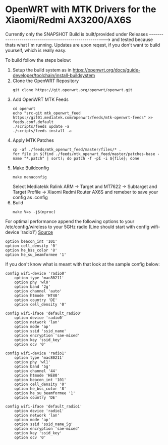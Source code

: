 # OpenWRT with MTK Drivers for the Xiaomi/Redmi AX3200/AX6S

Currently only the SNAPSHOT Build is built/provided under Releases --------------------------------------------------------> 
and tested because thats what I'm running.
Updates are upon reqest, if you don't want to build yourself, which is really easy.

To build follow the steps below:
1) Setup the build system as in https://openwrt.org/docs/guide-developer/toolchain/install-buildsystem
2) Clone the OpenWRT Repository
   ```
   git clone https://git.openwrt.org/openwrt/openwrt.git
   ```
3) Add OpenWRT MTK Feeds
   ```
   cd openwrt
   echo "src-git mtk_openwrt_feed https://git01.mediatek.com/openwrt/feeds/mtk-openwrt-feeds" >> feeds.conf.default
   ./scripts/feeds update -a
   ./scripts/feeds install -a
   ```
4) Apply MTK Patches
   ```
   cp -af ./feeds/mtk_openwrt_feed/master/files/* .
   for file in $(find ./feeds/mtk_openwrt_feed/master/patches-base -name "*.patch" | sort); do patch -f -p1 -i ${file}; done
   ```
5) Make Buildconfig
   ```
   make menuconfig
   ```
   Select Mediatekk Ralink ARM -> Target and MT7622 -> Subtarget and Target Profile -> Xiaomi Redmi Router AX6S and remeber to save your config as .config
6) Build
   ```
   make V=s -j$(nproc)
   ```
For optimal performance append the following options to your /etc/config/wireless to your 5GHz radio (Line should start with config wifi-device 'radio1') [Source](https://forum.openwrt.org/t/solved-802-11ax-worse-than-802-11ac-with-mt76-driver/126466/111)
```
option beacon_int '101'
option cell_density '0'
option he_bss_color '8'
option he_su_beamformee '1'
```
If you don't know what is meant with that look at the sample config below:
```
config wifi-device 'radio0'
	option type 'mac80211'
	option phy 'wl0'
	option band '2g'
	option channel 'auto'
	option htmode 'HT40'
	option country 'DE'
	option cell_density '0'

config wifi-iface 'default_radio0'
	option device 'radio0'
	option network 'lan'
	option mode 'ap'
	option ssid 'ssid_name'
	option encryption 'sae-mixed'
	option key 'ssid_key'
	option ocv '0'

config wifi-device 'radio1'
	option type 'mac80211'
	option phy 'wl1'
	option band '5g'
	option channel '44'
	option htmode 'HE80'
	option beacon_int '101'
	option cell_density '0'
	option he_bss_color '8'
	option he_su_beamformee '1'
	option country 'DE'

config wifi-iface 'default_radio1'
	option device 'radio1'
	option network 'lan'
	option mode 'ap'
	option ssid 'ssid_name_5g'
	option encryption 'sae-mixed'
	option key 'ssid_key'
	option ocv '0'

```
